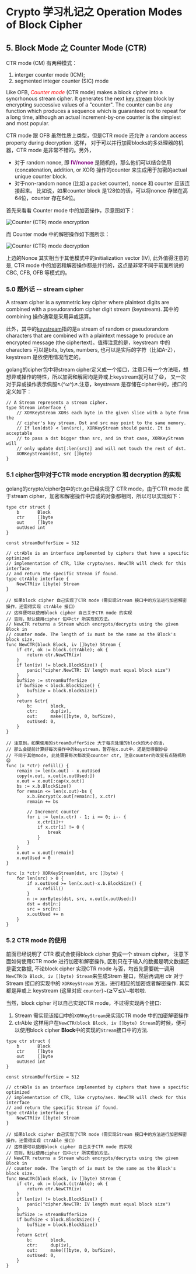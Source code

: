 # Crypto 学习札记之 Operation Modes of Block Cipher
## 5. Block Mode 之 Counter Mode (CTR)
CTR mode (CM) 有两种模式：

1. interger counter mode (ICM);
2. segmented integer counter (SIC) mode

Like OFB,  <font color="red">*Counter mode*</font> (CTR mode) makes a block cipher into a syncrhonous stream cipher. 
It generates the next [key stream](https://en.wikipedia.org/wiki/Keystream) block by encrypting successive values of a 
"counter". The counter can be any function which produces a sequence which is guaranteed not to repeat for a long time, 
  although an actual increment-by-one counter is the simplest and most popular. 

CTR mode 跟 OFB 虽然性质上类型，但是CTR mode 还允许 a random access property during decryption. 这样，
对于可以并行加密blocks的多处理器的机器，CTR mode 是非常不错的。另外，
- 对于 random nonce, 即 <font color="purple"><b>IV/nonce</b></font> 是随机的，那么他们可以结合使用(concatenation, addition, or XOR) 操作的counter 
来生成用于加密的actual unique counter block. 
- 对于non-random nonce (比如 a packet counter), nonce 和 counter 应该连接起来。
  比如说，如果counter block 是128位的话，可以将nonce 存储在高64位，counter 存在64位。


首先来看看 Counter mode 中的加密操作，示意图如下：

![Counter (CTR) mode encryption](https://upload.wikimedia.org/wikipedia/commons/4/4d/CTR_encryption_2.svg)

而 Counter mode 中的解密操作如下图所示：

![Counter (CTR) mode decryption](https://upload.wikimedia.org/wikipedia/commons/3/3c/CTR_decryption_2.svg) 

上边的Nonce 其实相当于其他模式中的initialization vector (IV), 此外值得注意的是,
CTR mode 中的加密和解密操作都是并行的，这点是非常不同于前面所说的 CBC, CFB, OFB 等模式的。

### 5.0 题外话 -- stream cipher
A stream cipher is a symmetric key cipher where plaintext digits are combined with a pseudorandom cipher digit stream (keystream).
其中的combining 操作通常是采用异或运算。

此外，其中的[keystream](https://en.wikipedia.org/wiki/Keystream)指的是a stream of random or pseudorandom characters that are combined
with a plaintext message to produce an encrypted message (the ciphertext)。值得注意的是，keystream 中的 characters 可以是bits, bytes, numbers,
也可以是实际的字符（比如A-Z），keystream 是依使用情况而定的。

golang的cipher包中将stream cipher定义成一个接口，注意只有一个方法哦，想想异或操作的特性，所以加密和解密均是异或上keystream就可以了😄，
又一次对于异或操作表示佩服↖(^ω^)↗.注意，keystream 是存储在cipher中的，接口的定义如下：
```golang
// A Stream represents a stream cipher.
type Stream interface {
	// XORKeyStream XORs each byte in the given slice with a byte from the
	// cipher's key stream. Dst and src may point to the same memory.
	// If len(dst) < len(src), XORKeyStream should panic. It is acceptable
	// to pass a dst bigger than src, and in that case, XORKeyStream will
	// only update dst[:len(src)] and will not touch the rest of dst.
	XORKeyStream(dst, src []byte)
}

```

### 5.1 cipher包中对于CTR  mode encryption 和 decryption 的实现
golang的crypto/cipher包中的ctr.go已经实现了 CTR mode，由于CTR mode 属于stream cipher，加密和解密操作中异或的对象都相同，所以可以实现如下：

```golang
type ctr struct {
	b       Block
	ctr     []byte
	out     []byte
	outUsed int
}

const streamBufferSize = 512

// ctrAble is an interface implemented by ciphers that have a specific optimized
// implementation of CTR, like crypto/aes. NewCTR will check for this interface
// and return the specific Stream if found.
type ctrAble interface {
	NewCTR(iv []byte) Stream
}

// 如果block cipher 自己实现了CTR mode（需实现Stream 接口中的方法进行加密解密操作，还需得实现 ctrAble 接口）
// 这样便可以使用block cipher 自己关于CTR mode 的实现
// 否则，默认使用cipher 包中ctr 所实现的方法。
// NewCTR returns a Stream which encrypts/decrypts using the given Block in
// counter mode. The length of iv must be the same as the Block's block size.
func NewCTR(block Block, iv []byte) Stream {
	if ctr, ok := block.(ctrAble); ok { 
		return ctr.NewCTR(iv)
	}
	if len(iv) != block.BlockSize() {
		panic("cipher.NewCTR: IV length must equal block size")
	}
	bufSize := streamBufferSize
	if bufSize < block.BlockSize() {
		bufSize = block.BlockSize()
	}
	return &ctr{
		b:       block,
		ctr:     dup(iv),
		out:     make([]byte, 0, bufSize),
		outUsed: 0,
	}
}

// 注意到，如果使用的streamBufferSize 大于每次处理的block的大小的话，
// 那么会提前计算好每次操作中的keystream，暂存在x.out中，还是觉得很妙😄
// 不同于其他mode, 此处需要每次都改变counter ctr, 注意counter的改变有点随机哟😄
func (x *ctr) refill() {
	remain := len(x.out) - x.outUsed
	copy(x.out, x.out[x.outUsed:])
	x.out = x.out[:cap(x.out)]
	bs := x.b.BlockSize()
	for remain <= len(x.out)-bs {
		x.b.Encrypt(x.out[remain:], x.ctr)
		remain += bs

		// Increment counter
		for i := len(x.ctr) - 1; i >= 0; i-- {
			x.ctr[i]++
			if x.ctr[i] != 0 {
				break
			}
		}
	}
	x.out = x.out[:remain]
	x.outUsed = 0
}

func (x *ctr) XORKeyStream(dst, src []byte) {
	for len(src) > 0 {
		if x.outUsed >= len(x.out)-x.b.BlockSize() {
			x.refill()
		}
		n := xorBytes(dst, src, x.out[x.outUsed:])
		dst = dst[n:]
		src = src[n:]
		x.outUsed += n
	}
}
```

### 5.2 CTR mode 的使用
前面已经说明了 CTR 模式会使得block cipher 变成一个 stream cipher，
注意下面如何使用CTR mode 进行加密和解密操作, 区别只在于输入的数据是明文数据还是密文数据, 
不论block cipher 实现CTR mode 与否，均首先需要统一调用`NewCTR(b Block, iv []byte) Stream`来生成Strem
接口，然后再调用 ctr 对于 Stream 接口的实现中的 `XORKeyStream` 方法，进行相应的加密或者解密操作.
其实都是异或上 keystream (这里对应 `counter`)~\(≧▽≦)/~啦啦啦. 

当然，block cipher 可以自己实现CTR mode，不过得实现两个接口:
1. Stream
  需实现该接口中的`XORKeyStream`来实现CTR mode 中的加密解密操作
2. ctrAble
  这样用户在`NewCTR(block Block, iv []byte) Stream`的时候，便可以使用block cipher <b>Block</b>中的实现的`Stream`接口中的方法.


```golang
type ctr struct {
	b       Block
	ctr     []byte
	out     []byte
	outUsed int
}

const streamBufferSize = 512

// ctrAble is an interface implemented by ciphers that have a specific optimized
// implementation of CTR, like crypto/aes. NewCTR will check for this interface
// and return the specific Stream if found.
type ctrAble interface {
	NewCTR(iv []byte) Stream
}

// 如果block cipher 自己实现了CTR mode（需实现Stream 接口中的方法进行加密解密操作，还需得实现 ctrAble 接口）
// 这样便可以使用block cipher 自己关于CTR mode 的实现
// 否则，默认使用cipher 包中ctr 所实现的方法。
// NewCTR returns a Stream which encrypts/decrypts using the given Block in
// counter mode. The length of iv must be the same as the Block's block size.
func NewCTR(block Block, iv []byte) Stream {
	if ctr, ok := block.(ctrAble); ok { 
		return ctr.NewCTR(iv)
	}
	if len(iv) != block.BlockSize() {
		panic("cipher.NewCTR: IV length must equal block size")
	}
	bufSize := streamBufferSize
	if bufSize < block.BlockSize() {
		bufSize = block.BlockSize()
	}
	return &ctr{
		b:       block,
		ctr:     dup(iv),
		out:     make([]byte, 0, bufSize),
		outUsed: 0,
	}
}

```

